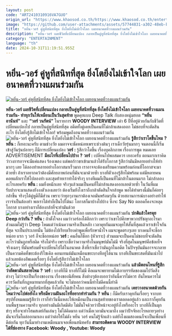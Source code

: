 ```yaml
---
layout: post
code: "ART2410310916VA7GUO"
origin_url: "https://www.khaosod.co.th/https://www.khaosod.co.th/entertainment/news_9482092"
image: "https://github.com/user-attachments/assets/57744831-a302-48eb-b950-f02b4878234f"
title: "หยิ่น-วอร์ คู่หูที่สนิทที่สุด ยิ่งโตยิ่งไม่เข้าใจโลก เผยอนาคตที่วางแผนร่วมกัน"
description: "หยิ่น-วอร์ เผยชีวิตที่เปลี่ยนแปลง กลายเป็นคู่หูที่สนิทที่สุด ยิ่งโตยิ่งไม่เข้าใจโลก เผยอนาคตที่วางแผนร่วมกัน- ทำทุกวันให้เหมือนเป็นวันสุดท้าย"
category: "ENTERTAINMENT"
language: "th"
date: 2024-10-31T11:19:51.955Z
---
```


# หยิ่น-วอร์ คู่หูที่สนิทที่สุด ยิ่งโตยิ่งไม่เข้าใจโลก เผยอนาคตที่วางแผนร่วมกัน

[![หยิ่น-วอร์ คู่หูที่สนิทที่สุด ยิ่งโตยิ่งไม่เข้าใจโลก เผยอนาคตที่วางแผนร่วมกัน](https://www.khaosod.co.th/wpapp/uploads/2024/10/yin_wor_301067-1.jpg "หยิ่น-วอร์ คู่หูที่สนิทที่สุด ยิ่งโตยิ่งไม่เข้าใจโลก เผยอนาคตที่วางแผนร่วมกัน")](https://www.khaosod.co.th/wpapp/uploads/2024/10/yin_wor_301067-1.jpg)

**หยิ่น-วอร์ เผยชีวิตที่เปลี่ยนแปลง กลายเป็นคู่หูที่สนิทที่สุด ยิ่งโตยิ่งไม่เข้าใจโลก เผยอนาคตที่วางแผนร่วมกัน- ทำทุกวันให้เหมือนเป็นวันสุดท้าย**
พูดคุยแบบ Deep Talk กับสองหนุ่มฮอต **“หยิ่น อานันท์”** และ **“วอร์ วนรัตน์”** ในรายการ **WOODY INTERVIEW** เล่า 6 ปีที่อยู่ด้วยกันกับชีวิตที่เปลี่ยนแปลงไป กลายเป็นคู่หูที่สนิทที่สุด อดีตทั้งคู่เคยเป็นคนที่ไม่กล้าแสดงออก ไม่ชอบที่จะตัดสินอะไร ยิ่งโตยิ่งรู้สึกไม่เข้าใจโลก! พร้อมพูดถึงอนาคตที่วางแผนร่วมกัน
![หยิ่น-วอร์ คู่หูที่สนิทที่สุด ยิ่งโตยิ่งไม่เข้าใจโลก เผยอนาคตที่วางแผนร่วมกัน](https://www.khaosod.co.th/wpapp/uploads/2024/10/yin_wor_301067-4.jpg)
**รู้สึกว่าเราโตขึ้นไหม** **?**
**หยิ่น :** ก็เยอะนะครับ ตามช่วงวัย ผมอาจจะชัดหน่อยเพราะช่วงต้นๆ เราเด็กวัยรุ่นมากๆ จนตอนนี้ก็เริ่มเข้าสู่วันรุ่นปลายๆ ก็มีการเปลี่ยนแปลง
**วอร์ :** รู้สึกว่าโตขึ้น เรื่องบุคลิกภาพ เรื่องการพูด หมดเลย
ADVERTISEMENT
**มีอะไรที่เปลี่ยนไปบ้าง** **?**
**วอร์ :** เปลี่ยนไปพอสมควร เยอะครับ ตอนแรกเราคิดว่าวงการอาจจะมีแค่แสดง ร้องเพลง แต่พอก้าวขาเข้ามาแล้วได้รับโอกาส รู้สึกว่ามันมีหลายอย่างให้ทำมากๆ เลย ได้ลองทำหลายอย่างโอกาสมาเร็วมาก เราอาจจะต้องเตรียมความพร้อมก่อนที่โอกาสจะมาด้วยซ้ำ ถ้าเราอยากคว้าต้องมีศักยภาพก่อนที่มันจะมาด้วยซ้ำ บางทีตัวเองรู้สึกไม่พร้อม แต่มีหลายคนคอยผลักเราให้ไปลองทำ และสุดท้ายเราทำได้จริงๆ บางทีผมก็เป็นคนที่ไม่กล้าในตอนแรก ไม่กล้าลองอะไรเลยครับ
**หยิ่น :** ผมยิ่งหนักเลย จริงๆแล้วผมเป็นคนที่ไม่กล้าแสดงออกเลยด้วยซ้ำ ในวันที่ผมรับปากจะมาแสดงยังงงตัวเองเลยว่า ต้องเริ่มยังไงเราถึงกล้าตัดสินใจกล้าพูด พอได้ทำตรงนี้มันก็ค่อยๆกล้าขึ้น จริงๆได้คู่หูดีก็มีส่วน เพราะว่าทุกๆงานเราต้องเจอมันพร้อมๆกัน ด้วยสถานการณ์บางอย่างทำให้เราจำเป็นต้องทำ พอเราได้ทำก็เป็นไปได้นะ โอกาสก็มาบ้างไปบ้าง ซึ่งจะ Say No ตลอดก็คงจะหลุดโอกาส บางอย่างเราก็ต้องกล้าที่จะทำมันด้วย
![หยิ่น-วอร์ คู่หูที่สนิทที่สุด ยิ่งโตยิ่งไม่เข้าใจโลก เผยอนาคตที่วางแผนร่วมกัน](https://www.khaosod.co.th/wpapp/uploads/2024/10/yin_wor_301067-5.jpg)
**ปกติแล้วใครคุย** **Deep กว่ากัน ?**
**หยิ่น :** ถ้าตั้งใจลง ผมว่าวอร์ลงได้ลึกกว่า เพราะว่าเขาไปศึกษาพวกปรัชญาอะไรมา ส่วนผมไม่รู้ว่า Deep ไหมแต่ว่าเน้นความจริงเป็นหลัก เวลาคุยกันผมจะคุยให้สั้นที่สุดแล้วเราเข้าใจกันที่สุด จะเป็นประเภทนั้น ไม่ต้องไปเรียบเรียงคำพูดเพื่อรักษาน้ำใจ ผมจะพูดตรงๆเลย บางคนก็จะช็อกหน่อย แรก ๆ วอร์ ก็จะช็อกหน่อย
**วอร์ :** คนอื่นก็ช็อก (หัวเราะ) ส่วนผมจะเป็นคนไม่ชอบที่จะตัดสินอะไรว่ามันถูกหรือผิด จริงไม่จริง เพราะเชื่อว่าความจริงในมนุษย์มันไม่มี จริงที่สุดในมนุษย์คือข้อเท็จจริงเฉยๆ ที่มันพร้อมที่จะเปลี่ยนไปได้ในอนาคต สิ่งที่เราเชื่อว่ามันถูกในอดีต ในปัจจุบันมันอาจจะกลายเป็นความคิดที่ขยะต้องรีไซเคิล คอนเทนต์มันเหมือนขยะบางทีอยู่ได้นาน บางทีเป็นขยะสดที่มันเน่าไปแล้วเลยต้องอัพเดตเรื่อยๆ ยิ่งโตยิ่งรู้สึกว่าไม่เข้าใจโลก
![หยิ่น-วอร์ คู่หูที่สนิทที่สุด ยิ่งโตยิ่งไม่เข้าใจโลก เผยอนาคตที่วางแผนร่วมกัน](https://www.khaosod.co.th/wpapp/uploads/2024/10/yin_wor_301067-6.jpg)
**แล้วมีตอนไหนที่รู้สึกว่าอัตตามันสลายไหม** **?**
**วอร์ :** บางทีก็มี บางทีก็ไม่มี คือผมจะพยายามไม่เอาบรรทัดของผมไปวัดสิ่งต่างๆ ไม่ว่าจะเป็นเรื่องของงาน เรื่องของนิสัยคน สิ่งต่างๆต้องบอกว่าอันนี้ควรไม่ควร อันไหนควรไม่ควรวัดกันที่กฏหมายมากที่สุดแล้วกัน จะไม่บอกว่าคนนี้ทำไม่ดีคนนี้ทำดี
![หยิ่น-วอร์ คู่หูที่สนิทที่สุด ยิ่งโตยิ่งไม่เข้าใจโลก เผยอนาคตที่วางแผนร่วมกัน](https://www.khaosod.co.th/wpapp/uploads/2024/10/yin_wor_301067-7.jpg)
**เคยวางอนาคตด้วยกันไหมว่าจะไปต่อยังไง หรือมีความฝันอะไรที่อยากทำร่วมกัน** **?**
**หยิ่น :** ก็มีครับเราคุยกันเรื่อยๆ จากบทสรุปทั้งหมดผมรู้สึกว่า เราก็ทำวันนี้แหละให้เหมือนเป็นงานสุดท้ายของเราตลอดอยู่แล้ว และเราก็คุยกันบนพื้นฐานความจริง ทุกอย่างมันมีเกิดมีดับ ไม่มั่นใจด้วยว่าปีหน้าจะอยู่ยังไงหรืออะไร บางทีก็เป็นมุกขำๆ หรือจะทำโฮมสเตย์กันเล่นๆ ไม่ได้คิดมาก แต่ว่าเมื่อเวลามันจะมาถึง ผมว่าปัจจัยอะไรหลายๆอย่างมันจะเริ่มโผล่ออกมาเอง แต่ว่าต่อให้ไม่ดัง หยิ่น วอร์ คนไม่รู้จักแล้ว แต่ยังไงผมสองคนก็จะเป็นเพื่อนที่ดีต่อกัน ทุกวันนี้มาทำงานเหมือนมาเจอเพื่อนสนิทครับ
**สามารถติดตาม** **WOODY INTERVIEW** **ได้ที่ช่องทาง** **Facebook: Woody , Youtube: Woody**